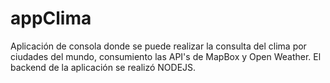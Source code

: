 # appClima
Aplicación de consola donde se puede realizar la consulta del clima por ciudades del mundo, consumiento las API's de MapBox y Open Weather. El backend de la aplicación se realizó NODEJS.
